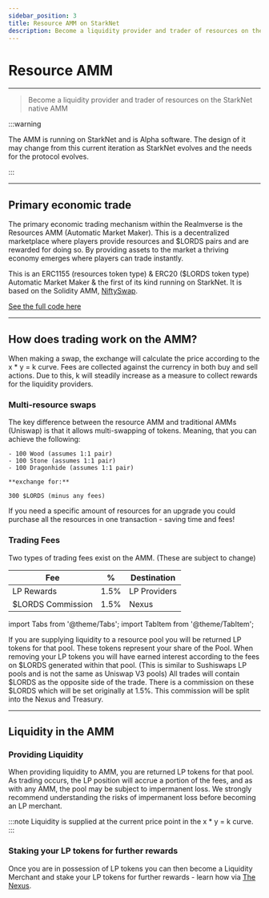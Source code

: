```yaml
---
sidebar_position: 3
title: Resource AMM on StarkNet
description: Become a liquidity provider and trader of resources on the StarkNet native AMM
---
```


# Resource AMM
---
> Become a liquidity provider and trader of resources on the StarkNet native AMM


:::warning

The AMM is running on StarkNet and is Alpha software. The design of it may change from this current iteration as StarkNet evolves and the needs for the protocol evolves.

:::

---

## Primary economic trade

The primary economic trading mechanism within the Realmverse is the Resources AMM (Automatic Market Maker). This is a decentralized marketplace where players provide resources and $LORDS pairs and are rewarded for doing so. By providing assets to the market a thriving economy emerges where players can trade instantly. 

This is an ERC1155 (resources token type) & ERC20 ($LORDS token type) Automatic Market Maker & the first of its kind running on StarkNet. It is based on the Solidity AMM, [NiftySwap](https://github.com/0xsequence/niftyswap/blob/master/src/contracts/exchange/NiftyswapExchange20.sol). 



[See the full code here](https://github.com/BibliothecaForAdventurers/realms-contracts/tree/main/contracts/exchange)

---

## How does trading work on the AMM?

When making a swap, the exchange will calculate the price according to the x * y = k curve. Fees are collected against the currency in both buy and sell actions. Due to this, k will steadily increase as a measure to collect rewards for the liquidity providers.

### Multi-resource swaps

The key difference between the resource AMM and traditional AMMs (Uniswap) is that it allows multi-swapping of tokens. Meaning, that you can achieve the following:

```
- 100 Wood (assumes 1:1 pair)
- 100 Stone (assumes 1:1 pair)
- 100 Dragonhide (assumes 1:1 pair)

**exchange for:** 

300 $LORDS (minus any fees)
```

If you need a specific amount of resources for an upgrade you could purchase all the resources in one transaction - saving time and fees!



### Trading Fees

Two types of trading fees exist on the AMM. (These are subject to change)

| Fee | % | Destination |
| ----------- | ----------- | ----------- |
| LP Rewards | 1.5% | LP Providers |
| $LORDS Commission | 1.5% | Nexus |

import Tabs from '@theme/Tabs';
import TabItem from '@theme/TabItem';

<Tabs>
  <TabItem value="apple" label="LP Rewards" default>
If you are supplying liquidity to a resource pool you will be returned LP tokens for that pool. These tokens represent your share of the Pool. When removing your LP tokens you will have earned interest according to the fees on $LORDS generated within that pool. (This is similar to Sushiswaps LP pools and is not the same as Uniswap V3 pools)
  </TabItem>
  <TabItem value="orange" label="$LORDS Commission">
All trades will contain $LORDS as the opposite side of the trade. There is a commission on these $LORDS which will be set originally at 1.5%. This commission will be split into the Nexus and Treasury.
  </TabItem>
</Tabs>

---

## Liquidity in the AMM

### Providing Liquidity 

When providing liquidity to AMM, you are returned LP tokens for that pool. As trading occurs, the LP position will accrue a portion of the fees, and as with any AMM, the pool may be subject to impermanent loss. We strongly recommend understanding the risks of impermanent loss before becoming an LP merchant.

:::note
Liquidity is supplied at the current price point in the x * y = k curve.
:::

### Staking your LP tokens for further rewards

Once you are in possession of LP tokens you can then become a Liquidity Merchant and stake your LP tokens for further rewards - learn how via [The Nexus](./nexus.md).